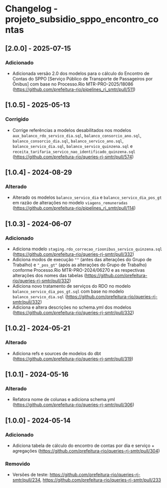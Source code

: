 # Changelog - projeto_subsidio_sppo_encontro_contas

## [2.0.0] - 2025-07-15

### Adicionado

- Adicionada versão 2.0 dos modelos para o cálculo do Encontro de Contas do SPPO [Serviço Público de Transporte de Passageiros por Ônibus] com base no Processo.Rio MTR-PRO-2025/18086 (https://github.com/prefeitura-rio/pipelines_rj_smtr/pull/511)

## [1.0.5] - 2025-05-13

### Corrigido

- Corrige referências a modelos desabilitados nos modelos `aux_balanco_rdo_servico_dia.sql`, `balanco_consorcio_ano.sql`, `balanco_consorcio_dia.sql`, `balanco_servico_ano.sql`, `balanco_servico_dia.sql`, `balanco_servico_quinzena.sql` e `receita_tarifaria_servico_nao_identificado_quinzena.sql` (https://github.com/prefeitura-rio/queries-rj-smtr/pull/574)

## [1.0.4] - 2024-08-29

### Alterado

- Alterado os modelos `balanco_servico_dia` e `balanco_servico_dia_pos_gt` em razão de alterações no modelo `viagens_remuneradas` (https://github.com/prefeitura-rio/pipelines_rj_smtr/pull/114)

## [1.0.3] - 2024-06-07

### Adicionado

- Adiciona modelo `staging.rdo_correcao_rioonibus_servico_quinzena.sql` (https://github.com/prefeitura-rio/queries-rj-smtr/pull/332)
- Adiciona modos de execução `""` (antes das alterações do Grupo de Trabalho) e `"_pos_gt"` (após as alterações do Grupo de Trabalho) conforme Processo.Rio MTR-PRO-2024/06270 e as respectivas alterações dos nomes das tabelas (https://github.com/prefeitura-rio/queries-rj-smtr/pull/332)
- Adiciona novo tratamento de serviços do RDO no modelo `balanco_servico_dia_pos_gt.sql` com base no modelo `balanco_servico_dia.sql` (https://github.com/prefeitura-rio/queries-rj-smtr/pull/332)
- Adiciona e altera descrições no schema.yml dos modelos (https://github.com/prefeitura-rio/queries-rj-smtr/pull/332)

## [1.0.2] - 2024-05-21

### Alterado

- Adiciona refs e sources de modelos do dbt (https://github.com/prefeitura-rio/queries-rj-smtr/pull/319)

## [1.0.1] - 2024-05-16

### Alterado

- Refatora nome de colunas e adiciona schema.yml (https://github.com/prefeitura-rio/queries-rj-smtr/pull/306)

## [1.0.0] - 2024-05-14

### Adicionado

- Adiciona tabela de cálculo do encontro de contas por dia e serviço + agregações (https://github.com/prefeitura-rio/queries-rj-smtr/pull/304)

### Removido
- Versões de teste: https://github.com/prefeitura-rio/queries-rj-smtr/pull/234, https://github.com/prefeitura-rio/queries-rj-smtr/pull/233
